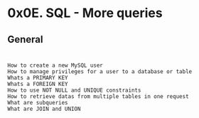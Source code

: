 # 0x0E. SQL - More queries
## General
#
	How to create a new MySQL user
	How to manage privileges for a user to a database or table
	Whats a PRIMARY KEY
	Whats a FOREIGN KEY
	How to use NOT NULL and UNIQUE constraints
	How to retrieve datas from multiple tables in one request
	What are subqueries
	What are JOIN and UNION